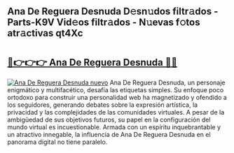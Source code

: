 ## Ana De Reguera Desnuda D𝚎sn𝚞dos filtr𝚊dos - Parts-K9V Vid𝚎os filtr𝚊dos - N𝚞evas f𝚘tos atr𝚊ctivas qt4Xc

# <h2><a href="http://mb6emg.tromn.icu/?c=Ana+De+Reguera+Desnuda">🔗👉👉👉 Ana De Reguera Desnuda 🔗🔗</a></h2>

[![Ana De Reguera Desnuda nuevo](https://i.imgur.com/pEAQMta.gif)](http://mb6emg.tromn.icu/?c=Ana+De+Reguera+Desnuda)
Ana De Reguera Desnuda, un personaje enigmático y multifacético, desafía las etiquetas simples. Su enfoque poco ortodoxo para construir una personalidad web ha magnetizado y ofendido a los seguidores, generando debates sobre la expresión artística, la privacidad y las complejidades de las comunidades virtuales. A pesar de la ambigüedad de sus objetivos futuros, su papel en la configuración del mundo virtual es incuestionable. Armada con un espíritu inquebrantable y un atractivo innegable, la influencia de Ana De Reguera Desnuda en el panorama digital no tiene paralelo.
